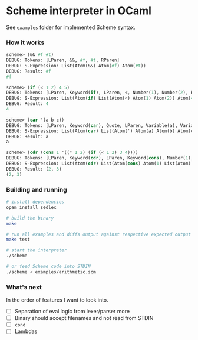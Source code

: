 # Scheme interpreter in OCaml

See `examples` folder for implemented Scheme syntax.

### How it works

```scheme
scheme> (&& #f #t)
DEBUG: Tokens: [LParen, &&, #f, #t, RParen]
DEBUG: S-Expression: List(Atom(&&) Atom(#f) Atom(#t))
DEBUG: Result: #f
#f

scheme> (if (< 1 2) 4 5)
DEBUG: Tokens: [LParen, Keyword(if), LParen, <, Number(1), Number(2), RParen, Number(4), Number(5), RParen]
DEBUG: S-Expression: List(Atom(if) List(Atom(<) Atom(1) Atom(2)) Atom(4) Atom(5))
DEBUG: Result: 4
4

scheme> (car '(a b c))
DEBUG: Tokens: [LParen, Keyword(car), Quote, LParen, Variable(a), Variable(b), Variable(c), RParen, RParen]
DEBUG: S-Expression: List(Atom(car) List(Atom(') Atom(a) Atom(b) Atom(c)))
DEBUG: Result: a
a

scheme> (cdr (cons 1 '((* 1 2) (if (< 1 2) 3 4))))
DEBUG: Tokens: [LParen, Keyword(cdr), LParen, Keyword(cons), Number(1), Quote, LParen, LParen, Multiply, Number(1), Number(2), RParen, LParen, Keyword(if), LParen, <, Number(1), Number(2), RParen, Number(3), Number(4), RParen, RParen, RParen, RParen]
DEBUG: S-Expression: List(Atom(cdr) List(Atom(cons) Atom(1) List(Atom(') List(Atom(Multiply) Atom(1) Atom(2)) List(Atom(if) List(Atom(<) Atom(1) Atom(2)) Atom(3) Atom(4)))))
DEBUG: Result: (2, 3)
(2, 3)
```

### Building and running

```sh
# install dependencies
opam install sedlex

# build the binary
make

# run all examples and diffs output against respective expected output in examples/test
make test

# start the interpreter
./scheme

# or feed Scheme code into STDIN
./scheme < examples/arithmetic.scm
```

### What's next 

In the order of features I want to look into.

- [ ] Separation of eval logic from lexer/parser more
- [ ] Binary should accept filenames and not read from STDIN
- [ ] `cond`
- [ ] Lambdas
